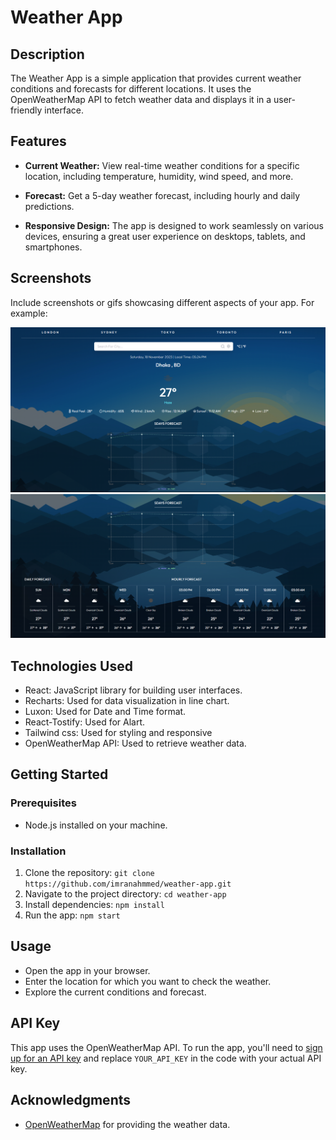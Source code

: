 # Weather App

## Description

The Weather App is a simple application that provides current weather conditions and forecasts for different locations. It uses the OpenWeatherMap API to fetch weather data and displays it in a user-friendly interface.

## Features

- **Current Weather:** View real-time weather conditions for a specific location, including temperature, humidity, wind speed, and more.

- **Forecast:** Get a 5-day weather forecast, including hourly and daily predictions.

- **Responsive Design:** The app is designed to work seamlessly on various devices, ensuring a great user experience on desktops, tablets, and smartphones.

## Screenshots

Include screenshots or gifs showcasing different aspects of your app. For example:

![Screenshot 1](./public/screenshots/Screenshot1.png)
![Screenshot 2](./public/screenshots/Screenshot2.png)

## Technologies Used

- React: JavaScript library for building user interfaces.
- Recharts: Used for data visualization in line chart.
- Luxon: Used for Date and Time format.
- React-Tostify: Used for Alart.
- Tailwind css: Used for styling and responsive
- OpenWeatherMap API: Used to retrieve weather data.

## Getting Started

### Prerequisites

- Node.js installed on your machine.

### Installation

1. Clone the repository: `git clone https://github.com/imranahmmed/weather-app.git`
2. Navigate to the project directory: `cd weather-app`
3. Install dependencies: `npm install`
4. Run the app: `npm start`

## Usage

- Open the app in your browser.
- Enter the location for which you want to check the weather.
- Explore the current conditions and forecast.

## API Key

This app uses the OpenWeatherMap API. To run the app, you'll need to [sign up for an API key](https://openweathermap.org/appid) and replace `YOUR_API_KEY` in the code with your actual API key.

## Acknowledgments
- [OpenWeatherMap](https://openweathermap.org/) for providing the weather data.

